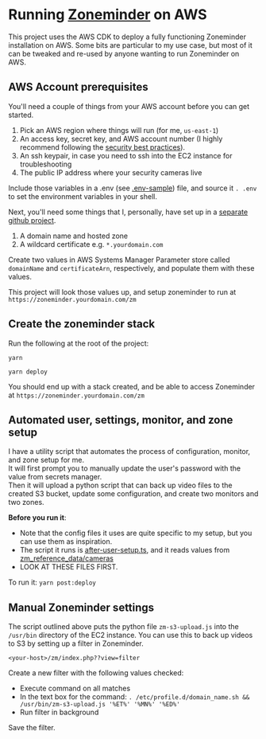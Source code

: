 # Running [Zoneminder](https://zoneminder.com/) on AWS

This project uses the AWS CDK to deploy a fully functioning Zoneminder installation on AWS.
Some bits are particular to my use case, but most of it can be tweaked and re-used by anyone wanting to run Zoneminder on AWS.

## AWS Account prerequisites

You'll need a couple of things from your AWS account before you can get started.

1.  Pick an AWS region where things will run (for me, `us-east-1`)
2.  An access key, secret key, and AWS account number (I highly recommend following the [security best practices](https://aws.amazon.com/blogs/security/getting-started-follow-security-best-practices-as-you-configure-your-aws-resources/)).
3.  An ssh keypair, in case you need to ssh into the EC2 instance for troubleshooting
4.  The public IP address where your security cameras live

Include those variables in a .env (see [.env-sample](./.env-sample)) file,
and source it `. .env` to set the environment variables in your shell.

Next, you'll need some things that I, personally, have set up in a [separate github project](https://github.com/matthewtgilbride/aws-infrastructure).

1.  A domain name and hosted zone
2.  A wildcard certificate e.g. `*.yourdomain.com`

Create two values in AWS Systems Manager Parameter store called `domainName` and `certificateArn`, respectively, and populate them with these values.

This project will look those values up, and setup zoneminder to run at `https://zoneminder.yourdomain.com/zm`

## Create the zoneminder stack

Run the following at the root of the project:

`yarn`

`yarn deploy`

You should end up with a stack created, and be able to access Zoneminder at `https://zoneminder.yourdomain.com/zm`
    
## Automated user, settings, monitor, and zone setup
    
I have a utility script that automates the process of configuration, monitor, and zone setup for me.  
It will first prompt you to manually update the user's password with the value from secrets manager.  
Then it will upload a python script that can back up video files to the created S3 bucket, update some configuration, and create two monitors and two zones.  

**Before you run it**:

*   Note that the config files it uses are quite specific to my setup, but you can use them as inspiration.
*   The script it runs is [after-user-setup.ts](scripts/after-user-setup.ts), and it reads values from [zm_reference_data/cameras](./zm_reference_data/cameras)
*   LOOK AT THESE FILES FIRST.

To run it: `yarn post:deploy`
    
## Manual Zoneminder settings

The script outlined above puts the python file `zm-s3-upload.js` into the `/usr/bin` directory of the EC2 instance.
You can use this to back up videos to S3 by setting up a filter in Zoneminder.

`<your-host>/zm/index.php??view=filter`

Create a new filter with the following values checked:

*   Execute command on all matches
*   In the text box for the command: `. /etc/profile.d/domain_name.sh && /usr/bin/zm-s3-upload.js '%ET%' '%MN%' '%ED%'`
*   Run filter in background

Save the filter.
